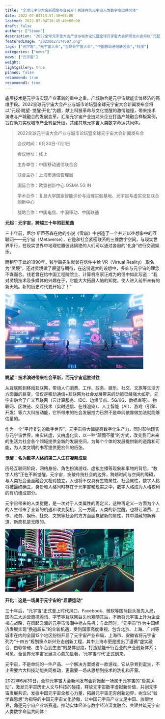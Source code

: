 ```yaml
---
title: "全球元宇宙大会新闻发布会召开！共建共筑元宇宙人类数字命运共同体"
date: 2022-07-04T14:57:40+08:00
lastmod: 2022-07-04T16:45:40+08:00
draft: false
authors: ["Simon"]
description: "2022全球元宇宙大会产业与城市论坛暨全球元宇宙大会新闻发布会将以“元起·眺望· 觉醒·开化”为题，献上科技革命与文化觉醒的激情碰撞。"
featuredImage: "20220627174607.png"
tags: ["元宇宙","元宇宙大会","全球元宇宙大会","中国移动通信联合会","科技"]
categories: ["news"]
news: ["元宇宙"]
weight: 
lightgallery: true
pinned: false
recommend: true
recommend1: true
---
```

底层技术是元宇宙实现产业革新的重中之重，产城融合是元宇宙赋能实体经济的高维手段。2022全球元宇宙大会产业与城市论坛暨全球元宇宙大会新闻发布会将以“元起·眺望· 觉醒·开化”为题，献上科技革命与文化觉醒的激情碰撞，带来技术演进与产城融合的发展变革，汇聚元宇宙产业链龙头企业打造产城融合样板案例，旨在助力实现城市产业转型升级，共建共筑元宇宙人类数字命运共同体。

> 2022全球元宇宙大会产业与城市论坛暨全球元宇宙大会新闻发布会
>
> 会议时间：6月30日-7月1日
>
> 会议地址：线上
>
> 主办单位：中国移动通信联合会
>
> 联合主办：上海市通信管理局
>
> 国际合作：欧盟创新中心 GSMA 5G IN
>
> 学术合作：复旦大学国家智能评价与治理实验基地、元宇宙与虚实交互联合创新中心
>
> 战略合作：中国电信、中国移动、中国联通

**元起：元宇宙，跨越三十年的狂想曲**

三十年前，尼尔·斯蒂芬森在他的小说《雪崩》中创造了一个并非以往想象中的互联网——元宇宙（Metaverse），它是和社会紧密联系的三维数字空间，与现实世界平行，在现实世界中地理位置彼此隔绝的人们可以通过各自的“化身”进行交流娱乐。

而稍早于此的1990年，钱学森先生就曾在信件中给 VR（Virtual Reality） 取名为“灵境”，还对灵境做了展望与期待，在这份远大的设想中，多处与元宇宙的理念不谋而合。钱老曾在给中国工程院院士、计算机专家汪成为的信中如此写道：“我对灵境技术及多媒体的兴趣在于，它能大大拓展人脑的知觉，使人进入前所未有的新天地。新的历史时代要开始了！”　

![配图一](20220627174607.png)

**眺望：技术演进带来社会革新，而元宇宙远胜过往**

从互联网到移动互联网，带动人们消费、工作、政务、娱乐、社交、文旅等生活方方面面的巨变，仅仅是移动通信+互联网为社会发展带来的动能已经强大如斯。元宇宙融合了广义互联网（云计算服务、IDC、边缘节点、5G/6G、数据库等）、物联网、区块链、交互技术（实时通信、在线渲染）、人工智能（AI）、游戏（引擎、开发）等六大科技动能，它所带来的社会发展推力已然不是单纯依靠做加法就能够估量的。

作为一个“平行复刻的数字世界”，元宇宙将大幅提高数字化生产力，同时影响现实与元宇宙世界，由实转虚，又由虚化实，以一种“颠而不覆”的方式，改变我们未来的生活为社会各个领域提供全新的发展空间，为每个个体的发展提供新的道路和可能，为人类文明的书写提供更宏伟的纸张。

**觉醒：名为数字人格的第二人生在凝聚成型**

历经互联网阶段，网络身份、角色扮演游戏、虚拟主播等现象和事物的背后，“数字人格”正在不断觉醒。元宇宙，突破传统社会的边界，跨越时间与空间的障碍，与人类社会全面融合又相对独立，人也将不仅具有生物属性、社会属性，数字人格将被最终确立，身份和人格同时存在于元宇宙和现实之中，数字人格成为人格权利的有机组成部分。

元宇宙带来的人类觉醒，是一次对于人类属性的再定义，这种再定义一方面为个人的人生带来了全新的机遇和改变契机，另一方面，人类的新觉醒，也将让消费、工作、政务、娱乐、社交、文旅等社会的方方面面觉醒新的属性，其中潜藏的新赛道、新商机是无限的。

![配图一](20220627174617.png)

**开化：这是一场属于元宇宙的“启蒙运动”**

三十年后，“元宇宙”正式登上时代风口，Facebook、微软等国际巨头抢先入局，国内三大运营商携腾讯、字节等互联网巨头也紧随其后，不断将元宇宙上升为企业核心战略，在风起云涌的元宇宙浪潮中抢占先机；与此同时，“元宇宙”作为中国经济发展实现“换道超车”的全新机遇，受到国家高度重视，包含北京、上海、广州等城市在内的全国12个地区纷纷开启了元宇宙产业布局，上海市、安徽省将元宇宙列为“十四五”规划重点新兴业态创新工程，其中上海市更是提出了遵循“虚实融合、由软带硬、由平台到生态”的总体思路，打造赋能千行百业的产业创新体系；可见，全世界元宇宙发展决心愈加显著，‘元宇宙时代’正式到来。

元宇宙，不是单纯的一件产品、一个解决方案或者一款游戏，它从孕育到诞生，不止需要六大科技动能共同推动，更需要一场从思想到技术的洗礼和开蒙。

2022年6月30日，全球元宇宙大会新闻发布会将掀起一场属于元宇宙的“启蒙运动”，激发元宇宙历史人文与科技的碰撞，释放元宇宙数字虚拟新价值，共创元宇宙发展共识，发掘中国元宇宙全核心力量，拓展元宇宙无穷创新边界，树立以“钱学森思想”为指导的中国元宇宙文化骄傲，让中国元宇宙产业立足中国、放眼世界，角逐元宇宙产业新赛道，推动实体经济与数字经济深度融合，共建共筑元宇宙人类数字命运共同体！

